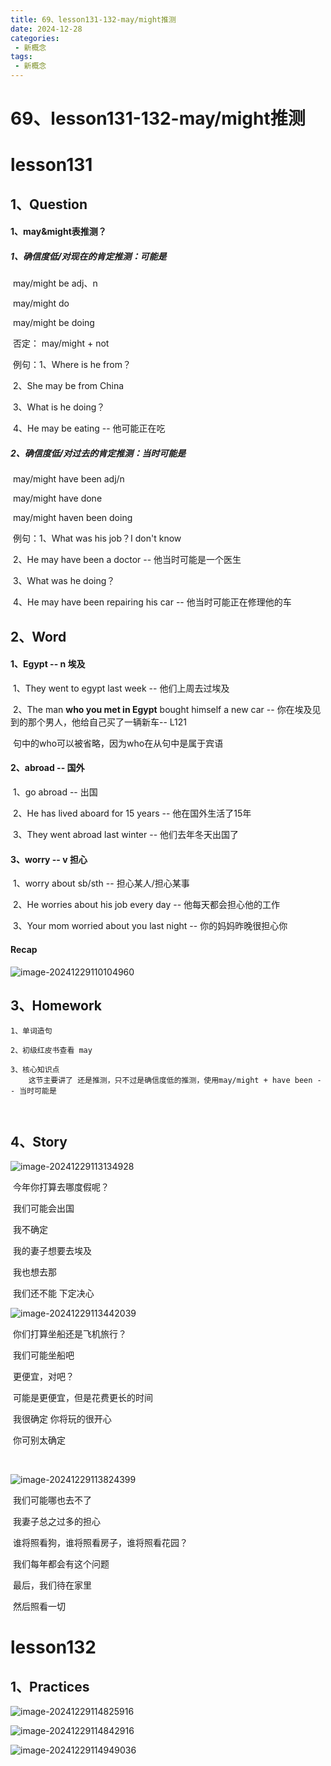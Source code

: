 ```yaml
---
title: 69、lesson131-132-may/might推测
date: 2024-12-28
categories:
 - 新概念
tags:
 - 新概念
---
```




# 69、lesson131-132-may/might推测



# lesson131



## 1、Question

#### 	1、may&might表推测？ 

##### 	1、确信度低/对现在的肯定推测：可能是

​	may/might be adj、n

​	may/might do

​	may/might be doing 

​	否定： may/might + not

​	例句：1、Where is he from？

​				2、She may be from China

​				3、What is he doing？

​				4、He may be eating -- 他可能正在吃



##### 	2、确信度低/对过去的肯定推测：当时可能是

​	may/might have been adj/n

​	may/might have done

​	may/might haven been doing 

​	例句：1、What was his job？I don't know

​				2、He may have been a doctor -- 他当时可能是一个医生



​				3、What was he doing？

​				4、He may have been repairing his car -- 他当时可能正在修理他的车





## 2、Word

#### 	1、Egypt -- n 埃及

​	1、They went to egypt last week -- 他们上周去过埃及

​	2、The man **who you met in Egypt** bought himself a new car -- 你在埃及见到的那个男人，他给自己买了一辆新车-- L121

​		句中的who可以被省略，因为who在从句中是属于宾语



#### 	2、abroad -- 国外

​	1、go abroad -- 出国

​	2、He has lived aboard for 15 years -- 他在国外生活了15年

​	3、They went abroad last winter -- 他们去年冬天出国了



#### 	3、worry -- v 担心

​	1、worry about sb/sth -- 担心某人/担心某事

​	2、He worries about his job every day -- 他每天都会担心他的工作

​	3、Your mom worried about you last night -- 你的妈妈昨晚很担心你



#### Recap

![image-20241229110104960](./../../.vuepress/public/images/image-20241229110104960.png)







## 3、Homework

```
1、单词造句

2、初级红皮书查看 may

3、核心知识点
	这节主要讲了 还是推测，只不过是确信度低的推测，使用may/might + have been -- 当时可能是
	


```





## 4、Story

![image-20241229113134928](./../../.vuepress/public/images/image-20241229113134928.png)

​	今年你打算去哪度假呢？

​	我们可能会出国

​	我不确定

​	我的妻子想要去埃及

​	我也想去那

​	我们还不能 下定决心



![image-20241229113442039](./../../.vuepress/public/images/image-20241229113442039.png)

​	你们打算坐船还是飞机旅行？

​	我们可能坐船吧

​	更便宜，对吧？

​	可能是更便宜，但是花费更长的时间

​	我很确定 你将玩的很开心

​	你可别太确定

​	

![image-20241229113824399](./../../.vuepress/public/images/image-20241229113824399.png)

​	我们可能哪也去不了

​	我妻子总之过多的担心

​	谁将照看狗，谁将照看房子，谁将照看花园？

​	我们每年都会有这个问题

​	最后，我们待在家里

​	然后照看一切

 



# lesson132

## 

## 1、Practices

![image-20241229114825916](./../../.vuepress/public/images/image-20241229114825916.png)



![image-20241229114842916](./../../.vuepress/public/images/image-20241229114842916.png)



![image-20241229114949036](./../../.vuepress/public/images/image-20241229114949036.png)







  





















































